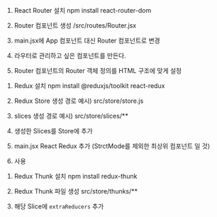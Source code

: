 <!-- Router -->
1. React Router 설치
npm install react-router-dom

2. Router 컴포넌트 생성
/src/routes/Router.jsx

3. main.jsx에 App 컴포넌트 대신 Router 컴포넌트로 변경

4. 라우터로 관리하고 싶은 컴포넌트를 만든다.

5. Router 컴포넌트의 Router 객체 정의를 HTML 구조에 맞게 설정

<!-- Redux -->
<!-- 상태 관리 라이브러리, 중앙 집중식 상태관리 패턴 구현 -->
1. Redux 설치
npm install @reduxjs/toolkit react-redux

2. Redux Store 생성
경로 예시) src/store/store.js

3. slices 생성
경로 예시) src/store/slices/**

4. 생성한 Slices를 Store에 추가

5. main.jsx React Redux <Provider> 추가 (StrctMode를 제외한 최상위 컴포넌트 일 것)

6. 사용

<!-- Redix Thunk -->
1. Redux Thunk 설치
npm install redux-thunk

2. Redux Thunk 파일 생성
src/store/thunks/**

3. 해당 Slice에 `extraReducers` 추가